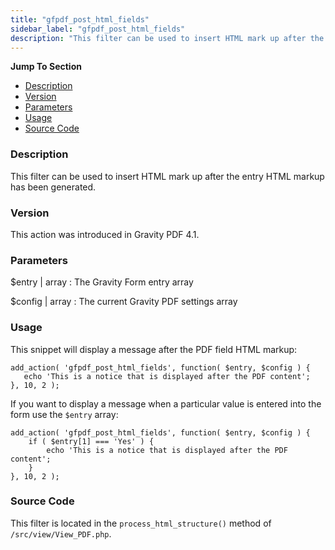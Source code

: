 ```yaml
---
title: "gfpdf_post_html_fields"
sidebar_label: "gfpdf_post_html_fields"
description: "This filter can be used to insert HTML mark up after the entry HTML markup has been generated."
---
```


**Jump To Section**

* [Description](#description)
* [Version](#version)
* [Parameters](#parameters)
* [Usage](#usage)
* [Source Code](#source-code)

### Description 

This filter can be used to insert HTML mark up after the entry HTML markup has been generated. 

### Version 

This action was introduced in Gravity PDF 4.1.

### Parameters 

$entry | array
:    The Gravity Form entry array

$config | array
:    The current Gravity PDF settings array

### Usage 

This snippet will display a message after the PDF field HTML markup:

```
add_action( 'gfpdf_post_html_fields', function( $entry, $config ) {
   echo 'This is a notice that is displayed after the PDF content';
}, 10, 2 );
```

If you want to display a message when a particular value is entered into the form use the `$entry` array:

```
add_action( 'gfpdf_post_html_fields', function( $entry, $config ) {
    if ( $entry[1] === 'Yes' ) {
        echo 'This is a notice that is displayed after the PDF content';
    }
}, 10, 2 );
```

### Source Code 

This filter is located in the `process_html_structure()` method of `/src/view/View_PDF.php`.